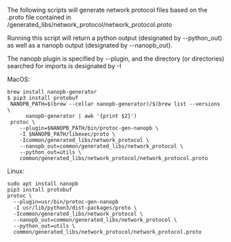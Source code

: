 The following scripts will generate network protocol files based on the .proto file contained in /generated_libs/network_protocol/network_protocol.proto

Running this script will return a python output (designated by --python_out) as well as a nanopb output (designated by --nanopb_out).

The nanopb plugin is specified by --plugin, and the directory (or directories) searched for imports is designated by -I


   MacOS:

    brew install nanopb-generator
    $ pip3 install protobuf
     NANOPB_PATH=$(brew --cellar nanopb-generator)/$(brew list --versions \
          nanopb-generator | awk '{print $2}')
     protoc \
        --plugin=$NANOPB_PATH/bin/protoc-gen-nanopb \
        -I $NANOPB_PATH/libexec/proto \
        -Icommon/generated_libs/network_protocol \
        --nanopb_out=common/generated_libs/network_protocol \
        --python_out=utils \
        common/generated_libs/network_protocol/network_protocol.proto

   Linux:

    sudo apt install nanopb
    pip3 install protobuf
    protoc \
      --plugin=usr/bin/protoc-gen-nanopb
      -I usr/lib/python3/dist-packages/proto \
      -Icommon/generated_libs/network_protocol \
      --nanopb_out=common/generated_libs/network_protocol \
      --python_out=utils \
      common/generated_libs/network_protocol/network_protocol.proto
